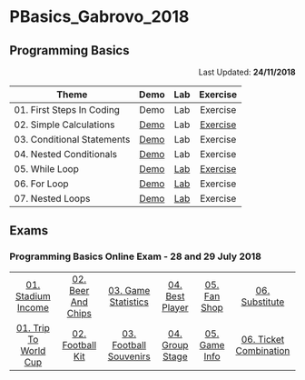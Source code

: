 # PBasics_Gabrovo_2018

## Programming Basics
<p align="right">Last Updated: <b>24/11/2018</b></p>

|Theme|Demo|Lab|Exercise|
|--|:--:|:--:|:--:|
|01. First Steps In Coding|Demo|Lab|Exercise|
|02. Simple Calculations|[Demo](https://github.com/emilia98/PBasics_Gabrovo_2018/tree/master/02.%20Simple%20Calculations/Demo)|Lab|[Exercise](https://github.com/emilia98/PBasics_Gabrovo_2018/tree/master/02.%20Simple%20Calculations/Exercise)|
|03. Conditional Statements|[Demo](https://github.com/emilia98/PBasics_Gabrovo_2018/tree/master/03.%20Conditional%20Statements/Demo)|Lab|Exercise|
|04. Nested Conditionals|[Demo](https://github.com/emilia98/PBasics_Gabrovo_2018/tree/master/04.%20Nested%20Conditionals/Demo)|Lab|Exercise|
|05. While Loop|[Demo](https://github.com/emilia98/PBasics_Gabrovo_2018/tree/master/05.%20While%20Loop/Demo)|[Lab](https://github.com/emilia98/PBasics_Gabrovo_2018/tree/master/05.%20While%20Loop/Lab)|[Exercise](https://github.com/emilia98/PBasics_Gabrovo_2018/tree/master/05.%20While%20Loop/Exercise)|
|06. For Loop|[Demo](https://github.com/emilia98/PBasics_Gabrovo_2018/tree/master/06.%20For%20Loop/Demo)|[Lab](https://github.com/emilia98/PBasics_Gabrovo_2018/tree/master/06.%20For%20Loop/Lab)|Exercise|
|07. Nested Loops|[Demo](https://github.com/emilia98/PBasics_Gabrovo_2018/tree/master/07.%20Nested%20Loops/Demo)|[Lab](https://github.com/emilia98/PBasics_Gabrovo_2018/tree/master/07.%20Nested%20Loops/Lab)|Exercise|

## Exams

### Programming Basics Online Exam - 28 and 29 July 2018
|||||||
|:--:|:--:|:--:|:--:|:--:|:--:|
|[01. Stadium Income](https://github.com/emilia98/PBasics_Gabrovo_2018/tree/master/Exams/PB_Exam_28_29_July_2018/PB_Exam_Solutions/01.StadiumIncome)|[02. Beer And Chips](https://github.com/emilia98/PBasics_Gabrovo_2018/tree/master/Exams/PB_Exam_28_29_July_2018/PB_Exam_Solutions/02.BeerAndChips)|[03. Game Statistics](https://github.com/emilia98/PBasics_Gabrovo_2018/tree/master/Exams/PB_Exam_28_29_July_2018/PB_Exam_Solutions/03.GameStatistics)|[04. Best Player](https://github.com/emilia98/PBasics_Gabrovo_2018/tree/master/Exams/PB_Exam_28_29_July_2018/PB_Exam_Solutions/04.BestPlayer)|[05. Fan Shop](https://github.com/emilia98/PBasics_Gabrovo_2018/tree/master/Exams/PB_Exam_28_29_July_2018/PB_Exam_Solutions/05.FanShop)|[06. Substitute](https://github.com/emilia98/PBasics_Gabrovo_2018/tree/master/Exams/PB_Exam_28_29_July_2018/PB_Exam_Solutions/06.Substitute)|
|[01. Trip To World Cup]()|[02. Football Kit]()|[03. Football Souvenirs]()|[04. Group Stage]()|[05. Game Info]()|[06. Ticket Combination](https://github.com/emilia98/PBasics_Gabrovo_2018/tree/master/Exams/PB_Exam_28_29_July_2018/PB_Exam_Solutions/06.TicketCombination)|